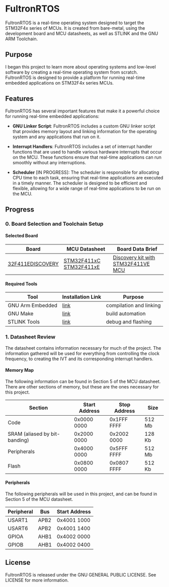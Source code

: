 # FultronRTOS

FultronRTOS is a real-time operating system designed to target the STM32F4x series of MCUs. It is created from bare-metal, using the development board and MCU datasheets, as well as STLINK and the GNU ARM Toolchain.

## Purpose

I began this project to learn more about operating systems and low-level software by creating a real-time operating system from scratch. FultronRTOS is designed to provide a platform for running real-time embedded applications on STM32F4x series MCUs.

## Features

FultronRTOS has several important features that make it a powerful choice for running real-time embedded applications:

- **GNU Linker Script**: FultronRTOS includes a custom GNU linker script that provides memory layout and linking information for the operating system and any applications that run on it.

- **Interrupt Handlers**: FultronRTOS includes a set of interrupt handler functions that are used to handle various hardware interrupts that occur on the MCU. These functions ensure that real-time applications can run smoothly without any interruptions.

- **Scheduler** [IN PROGRESS]: The scheduler is responsible for allocating CPU time to each task, ensuring that real-time applications are executed in a timely manner. The scheduler is designed to be efficient and flexible, allowing for a wide range of real-time applications to be run on the MCU.

## Progress

### 0. Board Selection and Toolchain Setup

#### Selected Board
| Board | MCU Datasheet | Board Data Brief |
| ----- | ------------- | --------------- |
| [32F411EDISCOVERY](https://www.st.com/en/evaluation-tools/32f411ediscovery.html) | [STM32F411xC STM32F411xE](https://www.digikey.ch/htmldatasheets/production/1776125/0/0/1/stm32f411xc-stm32f411xe.html) | [Discovery kit with STM32F411VE MCU](https://www.st.com/resource/en/data_brief/32f411ediscovery.pdf) |

#### Required Tools
| Tool | Installation Link | Purpose |
| ---- | ----------------- | ------- |
| GNU Arm Embedded | [link](https://developer.arm.com/downloads/-/gnu-rm) | compilation and linking |
| GNU Make | [link](https://www.gnu.org/software/make/) | build automation |
| STLINK Tools | [link](https://github.com/stlink-org/stlink) | debug and flashing |

### 1. Datasheet Review

The datasheet contains information necessary for much of the project. The information gathered will be used for everything from controlling the clock frequency, to creating the IVT and its corresponding interrupt handlers.

#### Memory Map

The following information can be found in Section 5 of the MCU datasheet. There are other sections of memory, but these are the ones necessary for this project.

| Section | Start Address | Stop Address | Size |
| ------- | ------------- | ------------ | ---- |
| Code | 0x0000 0000 | 0x1FFF FFFF | 512 Mb |
| SRAM (aliased by bit-banding) | 0x2000 0000 | 0x2002 0000 | 128 Kb | 
| Peripherals | 0x4000 0000 | 0x5FFF FFFF | 512 Mb |
| Flash | 0x0800 0000 | 0x0807 FFFF | 512 Kb |

#### Peripherals

The following peripherals will be used in this project, and can be found in Section 5 of the MCU datasheet.

| Peripheral | Bus | Start Address |
| ------- | --- | ------------- |
| USART1 | APB2 | 0x4001 1000 |
| USART6 | APB2 | 0x4001 1400 |
| GPIOA | AHB1 | 0x4002 0000 |
| GPIOB | AHB1 | 0x4002 0400 |

## License

FultronRTOS is released under the GNU GENERAL PUBLIC LICENSE. See LICENSE for more information.
